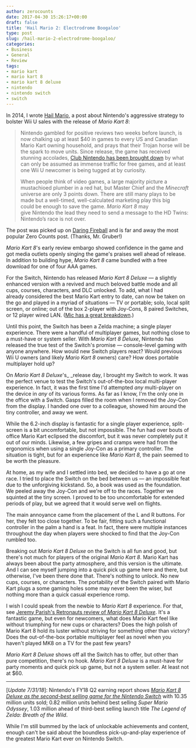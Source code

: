```yaml
---
author: zerocounts
date: 2017-04-30 15:26:17+00:00
draft: false
title: 'Hail Mario 2: Electrodrome Boogaloo'
type: post
slug: /hail-mario-2-electrodrome-boogaloo/
categories:
- Business
- General
- Review
tags:
- mario kart
- mario kart 8
- mario kart 8 deluxe
- nintendo
- nintendo switch
- switch
---
```


In 2014, I wrote [Hail Mario](/2014/06/01/hail-mario/), a post about Nintendo's aggressive strategy to bolster Wii U sales with the release of _Mario Kart 8_:

> Nintendo gambled for positive reviews two weeks before launch, is now chalking up at least $40 in games to every US and Canadian Mario Kart owning household, and prays that their Trojan horse will be the spark to move units. Since release, the game has received stunning accolades, [Club Nintendo has been brought down](https://tsogaming.wordpress.com/2014/05/31/club-nintendo-stuck-in-mario-kart-traffic/) by what can only be assumed as immense traffic for free games, and at least one Wii U newcomer is being tugged at by curiosity.
>
> When people think of video games, a large majority picture a mustachioed plumber in a red hat, but Master Chief and the _Minecraft_ universe are only 3 points down. There are still many plays to be made but a well-timed, well-calculated marketing play this big could be enough to save the game. _Mario Kart 8_ may give Nintendo the lead they need to send a message to the HD Twins: Nintendo’s race is not over.

The post was picked up on [Daring Fireball](http://daringfireball.net/linked/2014/06/01/hail-mario) and is far and away the most popular Zero Counts post. (Thanks, Mr. Gruber!)

_Mario Kart 8_'s early review embargo showed confidence in the game and got media outlets openly singing the game's praises well ahead of release. In addition to building hype, _Mario Kart 8_ came bundled with a free download for one of four AAA games.

For the Switch, Nintendo has released _Mario Kart 8 Deluxe_ — a slightly enhanced version with a revived and much beloved battle mode and all cups, courses, characters, and DLC unlocked. To add, what I had already considered the best Mario Kart entry to date, can now be taken on the go and played in a myriad of situations — TV or portable; solo, local split screen, or online; out of the box 2-player with Joy-Cons, 8 paired Switches, or 12 player wired LAN. ([Mic has a great breakdown](https://mic.com/articles/175172/mario-kart-8-deluxe-multiplayer-guide-how-many-players-can-race-on-one-nintendo-switch).)

Until this point, the Switch has been a Zelda machine; a single player experience. There were a handful of multiplayer games, but nothing close to a must-have or system seller. With _Mario Kart 8 Deluxe_, Nintendo has released the true test of the Switch's promise — console-level gaming with anyone anywhere. How would new Switch players react? Would previous Wii U owners (and likely _Mario Kart 8_ owners) care? How does portable multiplayer hold up?

On _Mario Kart 8 Deluxe_'s_ _release day, I brought my Switch to work. It was the perfect venue to test the Switch's out-of-the-box local multi-player experience. In fact, it was the first time I'd attempted _any_ multi-player on the device in _any_ of its various forms. As far as I know, I'm the only one in the office with a Switch. Gasps filled the room when I removed the Joy-Con from the display. I handed one over to a colleague, showed him around the tiny controller, and away we went.

While the 6.2-inch display is fantastic for a single player experience, split-screen is a bit uncomfortable, but not impossible. The fun had over bouts of office Mario Kart eclipsed the discomfort, but it was never completely put it out of our minds. Likewise, a few gripes and cramps were had from the ergonomics when using a single Joy-Con as a primary controller. The situation is tight, but for an experience like _Mario Kart 8_, the pain seemed to be worth the pleasure.

At home, as my wife and I settled into bed, we decided to have a go at one race. I tried to place the Switch on the bed between us — an impossible feat due to the unforgiving kickstand. So, a book was used as the foundation. We peeled away the Joy-Con and we're off to the races. Together we squinted at the tiny screen. I proved to be too uncomfortable for extended periods of play, but we agreed that it would serve well on flights.

The main annoyance came from the placement of the L and R buttons. For her, they felt too close together. To be fair, fitting such a functional controller in the palm a hand is a feat. In fact, there were multiple instances throughout the day when players were shocked to find that the Joy-Con rumbled too.

Breaking out _Mario Kart 8 Deluxe_ on the Switch is all fun and good, but there's not much for players of the original _Mario Kart 8_. Mario Kart has always been about the party atmosphere, and this version is the ultimate. And I can see myself jumping into a quick pick up game here and there, but otherwise, I've been there done that. There's nothing to unlock. No new cups, courses, or characters. The portability of the Switch paired with Mario Kart plugs a some gaming holes some may never been the wiser, but nothing more than a quick casual experience romp.

I wish I could speak from the newbie to _Mario Kart 8_ experience. For that, see [Jeremy Parish's Retronauts review of ](http://www.retronauts.com/?p=2288)[_Mario Kart 8 Deluxe_](http://www.retronauts.com/?p=2288). It's a fantastic game, but even for newcomers, what does Mario Kart feel like without triumphing for new cups or characters? Does the high polish of Mario Kart 8 hold its luster without striving for something other than victory? Does the out-of-the-box portable multiplayer feel as novel when you haven't played MK8 on a TV for the past few years?

_Mario Kart 8 Deluxe_ shows off all the Switch has to offer, but other than pure competition, there's no hook. _Mario Kart 8 Deluxe_ is a must-have for party moments and quick pick up game, but not a system seller. At least not at $60.

---

[_Update 7/31/18_]: Nintendo's FY18 Q2 earning report shows _[Mario Kart 8 Deluxe as the second](https://www.nintendo.co.jp/ir/en/finance/software/index.html)[-](https://www.nintendo.co.jp/ir/en/finance/software/index.html)[best selling game for the Nintendo Switch](https://www.nintendo.co.jp/ir/en/finance/software/index.html)_ with 10.35 million units sold; 0.82 million units behind best selling _Super Mario Odyssey_, 1.03 million ahead of third-best selling launch title _The Legend of Zelda: Breath of the Wild_.

While I'm still bummed by the lack of unlockable achievements and content, enough can't be said about the boundless pick-up-and-play experience of the greatest Mario Kart ever on Nintendo Switch.
